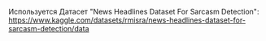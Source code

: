 Используется Датасет "News Headlines Dataset For Sarcasm Detection": https://www.kaggle.com/datasets/rmisra/news-headlines-dataset-for-sarcasm-detection/data